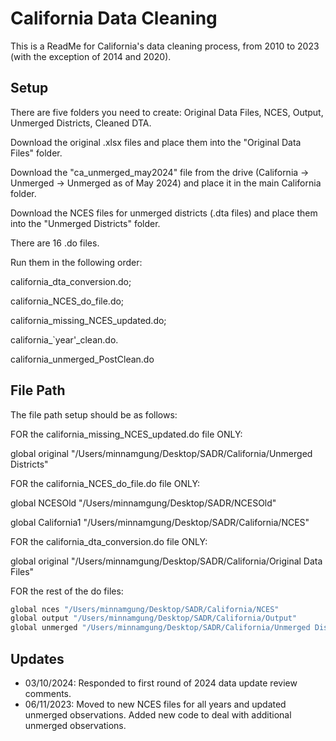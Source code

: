 
# California Data Cleaning

This is a ReadMe for California's data cleaning process, from 2010 to 2023 (with the exception of 2014 and 2020).





## Setup

There are five folders you need to create: 
Original Data Files, NCES, Output, Unmerged Districts, Cleaned DTA.

Download the original .xlsx files and place them into the "Original Data Files" folder. 

Download the "ca_unmerged_may2024" file from the drive (California -> Unmerged -> Unmerged as of May 2024) and place it in the main California folder.

Download the NCES files for unmerged districts (.dta files) and place them into the "Unmerged Districts" folder.

There are 16 .do files. 

Run them in the following order:

california_dta_conversion.do; 

california_NCES_do_file.do; 

california_missing_NCES_updated.do;

california_`year'_clean.do. 

california_unmerged_PostClean.do



    
## File Path

The file path setup should be as follows: 

FOR the california_missing_NCES_updated.do file ONLY: 

global original "/Users/minnamgung/Desktop/SADR/California/Unmerged Districts"

FOR the california_NCES_do_file.do file ONLY: 

global NCESOld "/Users/minnamgung/Desktop/SADR/NCESOld"

global California1 "/Users/minnamgung/Desktop/SADR/California/NCES"

FOR the california_dta_conversion.do file ONLY: 

global original "/Users/minnamgung/Desktop/SADR/California/Original Data Files"

FOR the rest of the do files:

```bash
global nces "/Users/minnamgung/Desktop/SADR/California/NCES"
global output "/Users/minnamgung/Desktop/SADR/California/Output"
global unmerged "/Users/minnamgung/Desktop/SADR/California/Unmerged Districts"
```
## Updates

- 03/10/2024: Responded to first round of 2024 data update review comments.
- 06/11/2023: Moved to new NCES files for all years and updated unmerged observations. Added new code to deal with additional unmerged observations.
